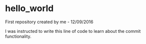 # hello_world
First repository created by me - 12/09/2016

I was instructed to write this line of code to learn about the commit functionality. 
